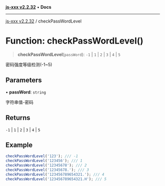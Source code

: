 [**js-xxx v2.2.32**](../README.md) • **Docs**

***

[js-xxx v2.2.32](../README.md) / checkPassWordLevel

# Function: checkPassWordLevel()

> **checkPassWordLevel**(`passWord`): `-1` \| `1` \| `2` \| `3` \| `4` \| `5`

密码强度等级检测(-1~5)

## Parameters

• **passWord**: `string`

字符串值-密码

## Returns

`-1` \| `1` \| `2` \| `3` \| `4` \| `5`

## Example

```ts
checkPassWordLevel('123'); /// -1
checkPassWordLevel('123456'); /// 1
checkPassWordLevel('12345678'); /// 2
checkPassWordLevel('12345678.'); /// 3
checkPassWordLevel('123456789654321.'); /// 4
checkPassWordLevel('123456789654321.H'); /// 5
```

